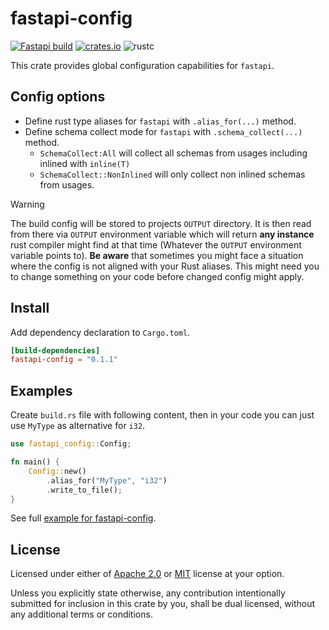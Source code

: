 # fastapi-config

[![Fastapi build](https://github.com/nxpkg/fastapi/actions/workflows/build.yaml/badge.svg)](https://github.com/nxpkg/fastapi/actions/workflows/build.yaml)
[![crates.io](https://img.shields.io/crates/v/fastapi-config.svg?label=crates.io&color=orange&logo=rust)](https://crates.io/crates/fastapi-config)
![rustc](https://img.shields.io/static/v1?label=rustc&message=1.75&color=orange&logo=rust)

This crate provides global configuration capabilities for `fastapi`.

## Config options

* Define rust type aliases for `fastapi` with `.alias_for(...)` method.
* Define schema collect mode for `fastapi` with `.schema_collect(...)` method.
  * `SchemaCollect:All` will collect all schemas from usages including inlined with `inline(T)`
  * `SchemaCollect::NonInlined` will only collect non inlined schemas from usages.

> [!WARNING]
> The build config will be stored to projects `OUTPUT` directory. It is then read from there via `OUTPUT` environment
> variable which will return **any instance** rust compiler might find at that time (Whatever the `OUTPUT` environment variable points to).
> **Be aware** that sometimes you might face a situation where the config is not aligned with your Rust aliases. 
> This might need you to change something on your code before changed config might apply.

## Install

Add dependency declaration to `Cargo.toml`.

```toml
[build-dependencies]
fastapi-config = "0.1.1"
```

## Examples

Create `build.rs` file with following content, then in your code you can just use `MyType` as 
alternative for `i32`.

```rust
use fastapi_config::Config;

fn main() {
    Config::new()
        .alias_for("MyType", "i32")
        .write_to_file();
}
```

See full [example for fastapi-config](../examples/fastapi-config-test/).

## License

Licensed under either of [Apache 2.0](LICENSE-APACHE) or [MIT](LICENSE-MIT) license at your option.

Unless you explicitly state otherwise, any contribution intentionally submitted for inclusion in this crate
by you, shall be dual licensed, without any additional terms or conditions.
